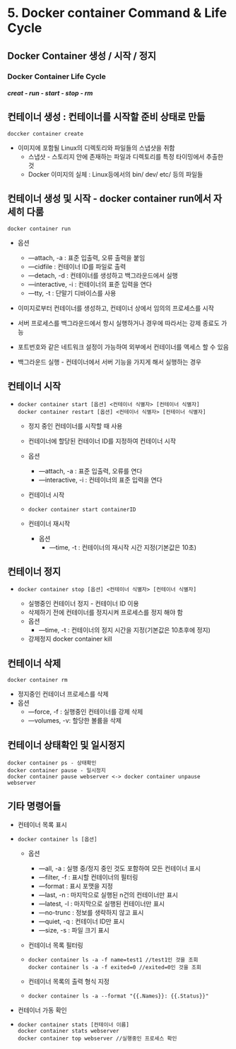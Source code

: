 # 5. Docker container Command & Life Cycle

## Docker Container 생성 / 시작 / 정지

### Docker Container Life Cycle

##### creat - run - start - stop - rm

## 컨테이너 생성 : 컨테이너를 시작할 준비 상태로 만듦

```
doccker container create
```

- 이미지에 포함될 Linux의 디렉토리와 파일들의 스냅샷을 취함
  - 스냅샷 - 스토리지 안에 존재하는 파일과 디렉토리를 특정 타이밍에서 추출한 것
  - Docker 이미지의 실체 : Linux등에서의 bin/ dev/ etc/ 등의 파일들

## 컨테이너 생성 및 시작 - docker container run에서 자세히 다룸

```
docker container run
```

- 옵션
  - —attach, -a : 표준 입출력, 오류 출력을 붙임
  - —cidfile : 컨테이너 ID를 파일로 출력
  - —detach, -d : 컨테이너를 생성하고 백그라운드에서 실행
  - —interactive, -i : 컨테이너의 표준 입력을 연다
  - —tty, -t : 단말기 디바이스를 사용

- 이미지로부터 컨테이너를 생성하고, 컨테이너 상에서 임의의 프로세스를 시작

- 서버 프로세스를 백그라운드에서 항시 실행하거나 경우에 따라서는 강제 종료도 가능

- 포트번호와 같은 네트워크 설정이 가능하여 외부에서 컨테이너를 액세스 할 수 있음

- 백그라운드 실행 - 컨테이너에서 서버 기능을 가지게 해서 실행하는 경우

## 컨테이너 시작

- ```
  docker container start [옵션] <컨테이너 식별자> [컨테이너 식별자]
  docker container restart [옵션] <컨테이너 식별자> [컨테이너 식별자]
  ```

  - 정지 중인 컨테이너를 시작할 때 사용

  - 컨테이너에 할당된 컨테이너 ID를 지정하여 컨테이너 시작

  - 옵션 

    - —attach, -a : 표준 입출력, 오류를 연다
    - —interactive, -i : 컨테이너의 표준 입력을 연다

  - 컨테이너 시작

  - ```
    docker container start containerID
    ```

  - 컨테이너 재시작

    - 옵션 
      - —time, -t : 컨테이너의 재시작 시간 지정(기본값은 10초)

## 컨테이너 정지

- ```
  docker container stop [옵션] <컨테이너 식별자> [컨테이너 식별자]
  ```

  - 실행중인 컨테이너 정지 - 컨테이너 ID 이용
  - 삭제하기 전에 컨테이너를 정지시켜 프로세스를 정지 해야 함
  - 옵션
    - —time, -t : 컨테이너의 정지 시간을 지정(기본값은 10초후에 정지)
  - 강제정지 docker container kill

## 컨테이너 삭제

```
docker container rm
```

- 정지중인 컨테이너 프로세스를 삭제
- 옵션
  - —force, -f : 실행중인 컨테이너를 강제 삭제
  - —volumes, -v: 할당한 볼륨을 삭제

## 컨테이너 상태확인 및 일시정지

```
docker container ps - 상태확인
docker container pause - 일시정지
docker container pause webserver <-> docker container unpause webserver
```

## 기타 명령어들

- 컨테이너 목록 표시

- ```
  docker container ls [옵션]
  ```

  - 옵션

    - —all, -a : 실행 중/정지 중인 것도 포함하여 모든 컨테이너 표시
    - —filter, -f : 표시할 컨테이너의 필터링
    - —format : 표시 포맷을 지정
    - —last, -n : 마지막으로 실행된 n건의 컨테이너만 표시
    - —latest, -l : 마지막으로 실행된 컨테이너만 표시
    - —no-trunc : 정보를 생략하지 않고 표시
    - —quiet, -q : 컨테이너 ID만 표시
    - —size, -s : 파일 크기 표시

  - 컨테이너 목록 필터링

  - ```
    docker container ls -a -f name=test1 //test1인 것을 조회
    docker container ls -a -f exited=0 //exited=0인 것을 조회
    ```

  - 컨테이너 목록의 출력 형식 지정

  - ```
    docker container ls -a --format "{{.Names}}: {{.Status}}"
    ```

- 컨테이너 가동 확인

- ```
  docker container stats [컨테이너 이름]
  docker container stats webserver
  docker container top webserver //실행중인 프로세스 확인
  ```

  
